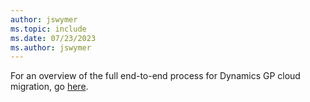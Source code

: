 ```yaml
---
author: jswymer
ms.topic: include
ms.date: 07/23/2023
ms.author: jswymer
---
```

For an overview of the full end-to-end process for Dynamics GP cloud migration, go [here](../../administration/migrate-gp-overview.md#end-to-end-process).
